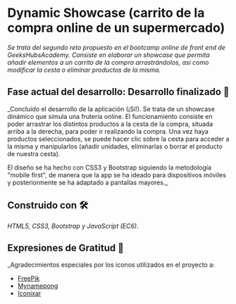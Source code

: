# Dynamic Showcase (carrito de la compra online de un supermercado)

_Se trata del segundo reto propuesto en el bootcamp online de front end de GeeksHubsAcademy. Consiste en elaborar un showcase que permita añadir elementos a un carrito de la compra arrastrándolos, así como modificar la cesta o eliminar productos de la misma._

## Fase actual del desarrollo: Desarrollo finalizado 🚀

_Concluído el desarrollo de la aplicación (¡Sí!). Se trata de un showcase dinámico que simula una frutería online. El funcionamiento consiste en poder arrastrar los distintos productos a la cesta de la compra, situada arriba a la derecha, para poder ir realizando la compra. Una vez haya productos seleccionados, se puede hacer clic sobre la cesta para acceder a la misma y manipularlos (añadir unidades, eliminarlas o borrar el producto de nuestra cesta). 

El diseño se ha hecho con CSS3 y Bootstrap siguiendo la metodología "mobile first", de manera que la app se ha ideado para dispositivos móviles y posteriormente se ha adaptado a pantallas mayores._

## Construido con 🛠️

_HTML5, CSS3, Bootstrap y JavaScript (EC6)._

## Expresiones de Gratitud 🎁

_Agradecimientos especiales por los iconos utilizados en el proyecto a:

* [FreePik](https://www.flaticon.es/autores/freepik)
* [Mynamepong](https://www.flaticon.es/icono-gratis/mercado_862856)
* [Iconixar](https://www.flaticon.es/icono-gratis/cesta_3081912)